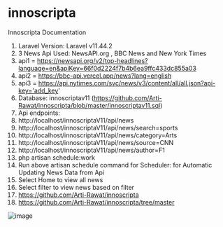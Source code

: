 # innoscripta

Innoscripta Documentation

1)	Laravel Version: Laravel v11.44.2 
2)	3 News Api Used: NewsAPI.org , BBC News and New York Times  
3)	api1 = https://newsapi.org/v2/top-headlines?language=en&apiKey=66f0d2224f7b4b6ea9ffc433dc855a03
4)	api2 = https://bbc-api.vercel.app/news?lang=english
5)	api3 = https://api.nytimes.com/svc/news/v3/content/all/all.json?api-key='add_key'
6)	Database: innoscriptav11 (https://github.com/Arti-Rawat/innoscripta/blob/master/innoscriptav11.sql)
7)	Api endpoints:
8)	http://localhost/innoscriptaV11/api/news
9)	http://localhost/innoscriptaV11/api/news/search=sports
10)	 http://localhost/innoscriptaV11/api/news/category=Arts
11)	 http://localhost/innoscriptaV11/api/news/source=CNN
12)	 http://localhost/innoscriptaV11/api/news/author=F1
13)	php artisan schedule:work
14)	Run above artisan schedule command for Scheduler: for Automatic Updating News Data from Api
15)	Select Home to view all news
16)	Select filter to view news based on filter
17)	https://github.com/Arti-Rawat/innoscripta
18)	https://github.com/Arti-Rawat/innoscripta/tree/master



        

 
![image](https://github.com/user-attachments/assets/c7dd1103-ae80-4ef4-a06c-34061086a6dd)
